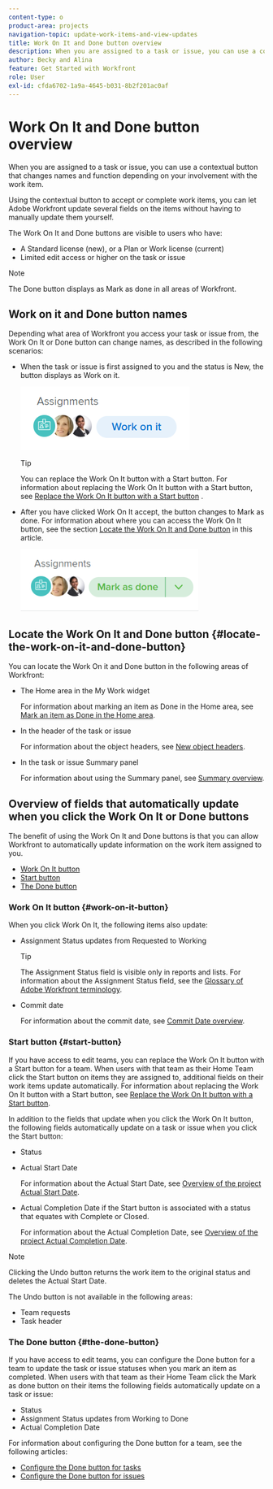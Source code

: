 ```yaml
---
content-type: o
product-area: projects
navigation-topic: update-work-items-and-view-updates
title: Work On It and Done button overview
description: When you are assigned to a task or issue, you can use a contextual button that changes names and function depending on your involvement with the work item.
author: Becky and Alina
feature: Get Started with Workfront
role: User
exl-id: cfda6702-1a9a-4645-b031-8b2f201ac0af
---
```

# Work On It and Done button overview

When you are assigned to a task or issue, you can use a contextual button that changes names and function depending on your involvement with the work item.

Using the contextual button to accept or complete work items, you can let Adobe Workfront update several fields on the items without having to manually update them yourself.

The Work On It and Done buttons are visible to users who have:

* A Standard license (new), or a Plan or Work license (current)
* Limited edit access or higher on the task or issue

>[!NOTE]
>
>The Done button displays as Mark as done in all areas of Workfront.

## Work on it and Done button names

Depending what area of Workfront you access your task or issue from, the Work On It or Done button can change names, as described in the following scenarios:

* When the task or issue is first assigned to you and the status is New, the button displays as Work on it.

  ![](assets/nwe-work-on-it-button.png) 

  >[!TIP]
  >
  >You can replace the Work On It button with a Start button. For information about replacing the Work On It button with a Start button, see  [Replace the Work On It button with a Start button](../../people-teams-and-groups/create-and-manage-teams/work-on-it-button-to-start-button.md) .

* After you have clicked Work On It accept, the button changes to Mark as done. For information about where you can access the Work On It button, see the section [Locate the Work On It and Done button](#locate-the-work-on-it-and-done-button) in this article.

  ![](assets/nwe-mark-as-done-button-350x122.png)


<!--If you are not the only one assigned to the task or issue and you are accessing your work item from the My Work widget in the Home area, the button changes to Done with my part.

  ![](assets/home-left-done-with-my-part-button-350x184.png)-->

## Locate the Work On It and Done button {#locate-the-work-on-it-and-done-button}

You can locate the Work On it and Done button in the following areas of Workfront:

* The Home area in the My Work widget

  For information about marking an item as Done in the Home area, see [Mark an item as Done in the Home area](../../workfront-basics/using-home/using-the-home-area/mark-item-done-in-home.md). 

* In the header of the task or issue

  For information about the object headers, see [New object headers](../../workfront-basics/the-new-workfront-experience/new-object-headers.md).

* In the task or issue Summary panel

  For information about using the Summary panel, see [Summary overview](../../workfront-basics/the-new-workfront-experience/summary-overview.md).

## Overview of fields that automatically update when you click the Work On It or Done buttons

The benefit of using the Work On It and Done buttons is that you can allow Workfront to automatically update information on the work item assigned to you.

* [Work On It button](#work-on-it-button) 
* [Start button](#start-button) 
* [The Done button](#the-done-button)

### Work On It button {#work-on-it-button}

When you click Work On It, the following items also update:

* Assignment Status updates from Requested to Working

  >[!TIP]
  >
  >The Assignment Status field is visible only in reports and lists. For information about the Assignment Status field, see the [Glossary of Adobe Workfront terminology](../../workfront-basics/navigate-workfront/workfront-navigation/workfront-terminology-glossary.md).

* Commit date

  For information about the commit date, see [Commit Date overview](../../manage-work/projects/updating-work-in-a-project/overview-of-commit-dates.md).

### Start button {#start-button}

If you have access to edit teams, you can replace the Work On It button with a Start button for a team. When users with that team as their Home Team click the Start button on items they are assigned to, additional fields on their work items update automatically. For information about replacing the Work On It button with a Start button, see [Replace the Work On It button with a Start button](../../people-teams-and-groups/create-and-manage-teams/work-on-it-button-to-start-button.md).

In addition to the fields that update when you click the Work On It button, the following fields automatically update on a task or issue when you click the Start button:

* Status
* Actual Start Date

  For information about the Actual Start Date, see [Overview of the project Actual Start Date](../../manage-work/projects/planning-a-project/project-actual-start-date.md).

* Actual Completion Date if the Start button is associated with a status that equates with Complete or Closed.

  For information about the Actual Completion Date, see [Overview of the project Actual Completion Date](../../manage-work/projects/planning-a-project/project-actual-completion-date.md).

>[!NOTE]
>
>Clicking the Undo button returns the work item to the original status and deletes the Actual Start Date. 
>
>The Undo  button is not available in the following areas:
>
>* Team requests
>* Task header
>

### The Done button {#the-done-button}

If you have access to edit teams, you can configure the Done button for a team to update the task or issue statuses when you mark an item as completed. When users with that team as their Home Team click the Mark as done button on their items the following fields automatically update on a task or issue:

* Status
* Assignment Status updates from Working to Done
* Actual Completion Date

For information about configuring the Done button for a team, see the following articles:

* [Configure the Done button for tasks](../../people-teams-and-groups/create-and-manage-teams/configure-the-done-button-for-tasks.md) 
* [Configure the Done button for issues](../../people-teams-and-groups/create-and-manage-teams/configure-the-done-button-for-issues.md)
